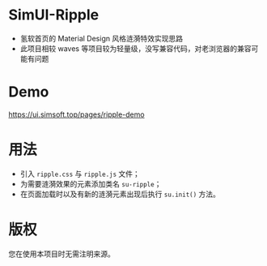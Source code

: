 # SimUI-Ripple
- 氢软首页的 Material Design 风格涟漪特效实现思路
- 此项目相较 waves 等项目较为轻量级，没写兼容代码，对老浏览器的兼容可能有问题

# Demo
https://ui.simsoft.top/pages/ripple-demo

# 用法
- 引入 `ripple.css` 与 `ripple.js` 文件；
- 为需要涟漪效果的元素添加类名 `su-ripple`；
- 在页面加载时以及有新的涟漪元素出现后执行 `su.init()` 方法。

# 版权
您在使用本项目时无需注明来源。

